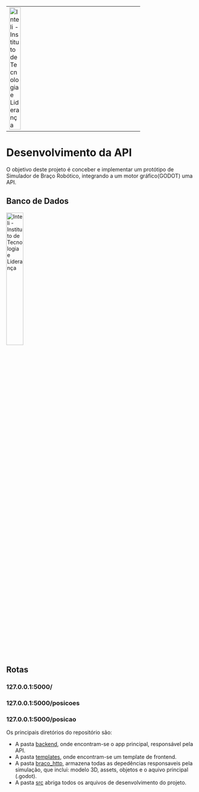 <table>
<tr>
<td><a href= "https://www.inteli.edu.br/"><img src="https://www.inteli.edu.br/wp-content/uploads/2021/08/20172028/marca_1-2.png" alt="Inteli - Instituto de Tecnologia e Liderança" border="0" width="30%"></a>
</td>
</tr>
</table>


# Desenvolvimento da API
O objetivo deste projeto é conceber e implementar um protótipo de Simulador de Braço Robótico, integrando a um motor gráfico(GODOT) uma API.

## Banco de Dados

<a href= "https://www.inteli.edu.br/"><img src="././src" alt="Inteli - Instituto de Tecnologia e Liderança" border="0" width="30%"></a>


## Rotas

### 127.0.0.1:5000/

### 127.0.0.1:5000/posicoes

### 127.0.0.1:5000/posicao

Os principais diretórios do repositório são: 
- A pasta [backend](./src/backend), onde encontram-se o app principal, responsável pela API.
- A pasta [templates](./src/backend/templates), onde encontram-se um template de frontend. 
- A pasta [braco_http](./src/braco_http), armazena todas as depedências responsaveis pela simulação, que inclui: modelo 3D, assets, objetos e o aquivo principal (.godot).
- A pasta [src](./src) abriga todos os arquivos de desenvolvimento do projeto.
